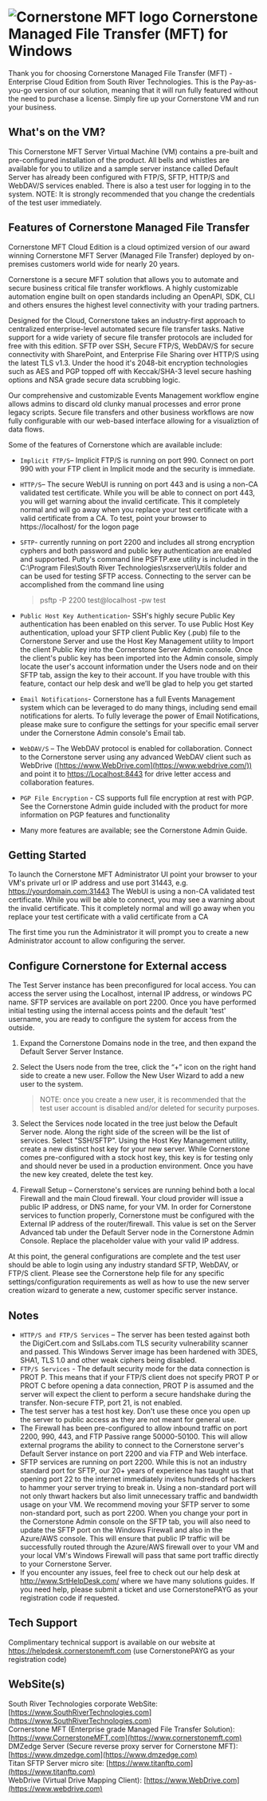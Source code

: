 # <img src="https://southrivertech.com/software/nextgen/cornerstone/cornerstone48.png" alt="Cornerstone MFT logo"> Cornerstone Managed File Transfer (MFT) for Windows</img>

Thank you for choosing Cornerstone Managed File Transfer (MFT) - Enterprise Cloud Edition from South River Technologies. This is the Pay-as-you-go version of our solution, meaning that it will run fully featured without the need to purchase a license. Simply fire up your Cornerstone VM and run your business.

## What's on the VM?

This Cornerstone MFT Server Virtual Machine (VM) contains a pre-built and pre-configured installation of the product. All bells and whistles are available for you to utilize and a sample server instance called Default Server has already been configured with FTP/S, SFTP, HTTP/S and WebDAV/S services enabled. There is also a test user for logging in to the system. NOTE: It is strongly recommended that you change the credentials of the test user immediately.

## Features of Cornerstone Managed File Transfer

Cornerstone MFT Cloud Edition is a cloud optimized version of our award winning Cornerstone MFT Server (Managed File Transfer) deployed by on-premises customers world wide for nearly 20 years.

Cornerstone is a secure MFT solution that allows you to automate and secure business critical file transfer workflows. A highly customizable automation engine built on open standards including an OpenAPI, SDK, CLI and others ensures the highest level connectivity with your trading partners.

Designed for the Cloud, Cornerstone takes an industry-first approach to centralized enterprise-level automated secure file transfer tasks. Native support for a wide variety of secure file transfer protocols are included for free with this edition. SFTP over SSH, Secure FTP/S, WebDAV/S for secure connectivity with SharePoint, and Enterprise File Sharing over HTTP/S using the latest TLS v1.3. Under the hood it's 2048-bit encryption technologies such as AES and PGP topped off with Keccak/SHA-3 level secure hashing options and NSA grade secure data scrubbing logic.

Our comprehensive and customizable Events Management workflow engine allows admins to discard old clunky manual processes and error prone legacy scripts. Secure file transfers and other business workflows are now fully configurable with our web-based interface allowing for a visualiztion of data flows.

Some of the features of Cornerstone which are available include:

- `Implicit FTP/S`– Implicit FTP/S is running on port 990. Connect on port 990 with your FTP client in Implicit mode and the security is immediate.
- `HTTP/S`– The secure WebUI is running on port 443 and is using a non-CA validated test certificate. While you will be able to connect on port 443, you will get warning about the invalid certificate. This it completely normal and will go away when you replace your test certificate with a valid certificate from a CA. To test, point your browser to https://localhost/ for the logon page
- `SFTP`- currently running on port 2200 and includes all strong encryption cyphers and both password and public key authentication are enabled and supported. Putty's command line PSFTP.exe utility is included in the C:\Program Files\South River Technologies\srxserver\Utils folder and can be used for testing SFTP access. Connecting to the server can be accomplished from the command line using

  > psftp -P 2200 test@localhost -pw test
  >
- `Public Host Key Authentication`- SSH's highly secure Public Key authentication has been enabled on this server. To use Public Host Key authentication, upload your SFTP client Public Key (.pub) file to the Cornerstone Server and use the Host Key Management utility to Import the client Public Key into the Cornerstone Server Admin console. Once the client's public key has been imported into the Admin console, simply locate the user's account information under the Users node and on their SFTP tab, assign the key to their account. If you have trouble with this feature, contact our help desk and we’ll be glad to help you get started
- `Email Notifications`- Cornerstone has a full Events Management system which can be leveraged to do many things, including send email notifications for alerts. To fully leverage the power of Email Notifications, please make sure to configure the settings for your specific email server under the Cornerstone Admin console's Email tab.
- `WebDAV/S` – The WebDAV protocol is enabled for collaboration. Connect to the
  Cornerstone server using any advanced WebDAV client such as WebDrive ([https://www.WebDrive.com](https://www.webdrive.com/))
  and point it to [https://Localhost:8443](https://localhost:8443/)
  for drive letter access and collaboration features.
- `PGP File Encryption` - CS supports full file encryption at rest with PGP. See the Cornerstone Admin guide included with the product for more information
  on PGP features and functionality
- Many more features are available; see the Cornerstone Admin Guide.

## Getting Started

To launch the Cornerstone MFT Administrator UI point your browser to your VM's private url or IP address and use port 31443, e.g. https://yourdomain.com:31443 The WebUI is using a non-CA validated test certificate. While you will be able to connect, you may see a warning about the invalid certificate. This it completely normal and will go away when you replace your test certificate with a valid certificate from a CA

The first time you run the Administrator it will prompt you to create a new Administrator account to allow configuring the server.

## Configure Cornerstone for External access

The Test Server instance has been preconfigured for local access. You can access the server using the Localhost, internal IP address, or windows PC name. SFTP services are available on port 2200. Once you have performed initial testing using the internal access points and the default 'test' username, you are ready to configure the system for access from the outside.

1. Expand the Cornerstone Domains node in the tree, and then expand the Default Server Server Instance.
2. Select the Users node from the tree, click the “+” icon on the right hand side to create a new user. Follow the New User Wizard to add a new user to the system.

   > NOTE: once you create a new user, it is recommended that the test user account is disabled and/or deleted for security purposes.

3. Select the Services node located in the tree just below the Default Server node. Along the right side of the screen will be the list of services. Select "SSH/SFTP". Using the Host Key Management utility, create a new distinct host key for your new server. While Cornerstone comes pre-configured with a stock host key, this key is for testing only and should never be used in a production environment. Once you have the new key created, delete the test key.
4. Firewall Setup – Cornerstone's services are running behind both a local Firewall and the main Cloud firewall. Your cloud provider will issue a public IP address, or DNS name, for your VM. In order for Cornerstone services to function properly, Cornerstone must be configured with the External IP address of the router/firewall. This value is set on the Server Advanced tab under the Default Server node in the Cornerstone Admin Console. Replace the placeholder value with your valid IP address.

At this point, the general configurations are complete and the test user should be able to login using any industry standard SFTP, WebDAV, or FTP/S client.  Please see the Cornerstone help file for any specific settings/configuration requirements as well as how to use the new server creation wizard to generate a new, customer specific server instance.

## Notes

- `HTTP/S and FTP/S Services` – The server has been tested against both the DigiCert.com and SslLabs.com TLS security vulnerability scanner and passed. This Windows Server image has been hardened with 3DES, SHA1, TLS 1.0 and other weak ciphers being disabled.
- `FTP/S Services` - The default security mode for the data connection is PROT P. This means that if your FTP/S client does not specify PROT P or PROT C before opening a data connection, PROT P is assumed and the server will expect the client to perform a secure handshake during the transfer. Non-secure FTP, port 21, is not enabled.
- The test server has a test host key. Don't use these once you open up the server to public access as they are not meant for general use.
- The Firewall has been pre-configured to allow inbound traffic on port 2200, 990, 443, and FTP Passive range 50000-50100. This will allow external programs the ability to connect to the Cornerstone server's Default Server instance on port 2200 and via FTP and Web interface.
- SFTP services are running on port 2200. While this is not an industry standard port for SFTP, our 20+ years of experience has taught us that opening port 22 to the internet immediately invites hundreds of hackers to hammer your server trying to break in. Using a non-standard port will not only thwart hackers but also limit unnecessary traffic and bandwidth usage on your VM. We recommend moving your SFTP server to some non-standard port, such as port 2200. When you change your port in the Cornerstone Admin console on the SFTP tab, you will also need to update the SFTP port on the Windows Firewall and also in the Azure/AWS console. This will ensure that public IP traffic will be successfully routed through the Azure/AWS firewall over to your VM and your local VM's Windows Firewall will pass that same port traffic directly to your Cornerstone Server.
- If you encounter any issues, feel free to check out our help desk at http://www.SrtHelpDesk.com/ where we have many solutions guides. If you need help, please submit a ticket and use CornerstonePAYG as your registration code if requested.

## Tech Support

Complimentary technical support is available on our website at https://helpdesk.cornerstonemft.com (use CornerstonePAYG as your registration code)

## WebSite(s)

South River Technologies corporate WebSite:  [https://www.SouthRiverTechnologies.com](https://www.SouthRiverTechnologies.com)<br />
Cornerstone MFT (Enterprise grade Managed File Transfer Solution): [https://www.CornerstoneMFT.com](https://www.cornerstonemft.com)<br />
DMZedge Server (Secure reverse proxy server for Cornerstone MFT): [https://www.dmzedge.com](https://www.dmzedge.com)<br />
Titan SFTP Server micro site: [https://www.titanftp.com](https://www.titanftp.com)<br />
WebDrive (Virtual Drive Mapping Client): [https://www.WebDrive.com](https://www.webdrive.com)<br />





